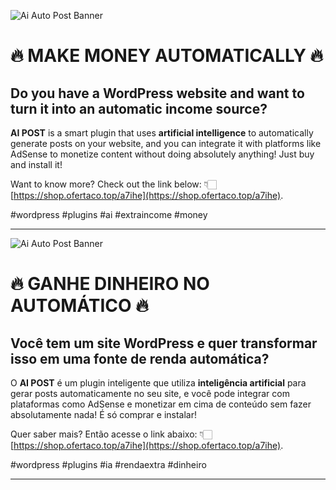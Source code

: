 ![Ai Auto Post Banner](https://ofertaco.top/public/assets/img/system/ai-auto-post/ai-auto-post-01.jpg)

# 🔥 MAKE MONEY AUTOMATICALLY 🔥

## Do you have a WordPress website and want to turn it into an automatic income source?

**AI POST** is a smart plugin that uses **artificial intelligence** to automatically generate posts on your website, and you can integrate it with platforms like AdSense to monetize content without doing absolutely anything! Just buy and install it!

Want to know more? Check out the link below: 👇🏻  
[https://shop.ofertaco.top/a7ihe](https://shop.ofertaco.top/a7ihe).

#wordpress #plugins #ai #extraincome #money  

---

![Ai Auto Post Banner](https://ofertaco.top/public/assets/img/system/ai-auto-post/ai-auto-post-01.jpg)

# 🔥 GANHE DINHEIRO NO AUTOMÁTICO 🔥

## Você tem um site WordPress e quer transformar isso em uma fonte de renda automática?

O **AI POST** é um plugin inteligente que utiliza **inteligência artificial** para gerar posts automaticamente no seu site, e você pode integrar com plataformas como AdSense e monetizar em cima de conteúdo sem fazer absolutamente nada! É só comprar e instalar!

Quer saber mais? Então acesse o link abaixo: 👇🏻
[https://shop.ofertaco.top/a7ihe](https://shop.ofertaco.top/a7ihe).

#wordpress #plugins #ia #rendaextra #dinheiro  

---

